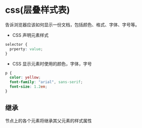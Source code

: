 # css(层叠样式表)
告诉浏览器应该如何显示一份文档，包括颜色、格式、字体、字号等。     

* CSS 声明元素样式

```css
selector {
  prperty: value;
}
```


* CSS 显示元素时使用的颜色，字体，字号

```css
p {
  color: yellow;
  font-family: "arial", sans-serif;
  font-size: 1.2em;
}
```

## 继承
节点上的各个元素将继承其父元素的样式属性
